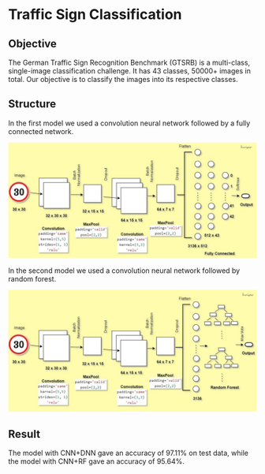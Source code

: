 # Traffic Sign Classification

Objective
-

The German Traffic Sign Recognition Benchmark (GTSRB) is a multi-class, single-image classification challenge. It has 43 classes, 50000+ images in total. Our objective is to classify the images into its respective classes.

Structure
-

In the first model we used a convolution neural network followed by a fully connected network.

<img src="images/cnndnn.JPG" width=650>

In the second model we used a convolution neural network followed by random forest.

<img src="images/cnndt.JPG" width=650>

Result
-

The model with CNN+DNN gave an accuracy of 97.11% on test data, while the model with CNN+RF gave an accuracy of 95.64%.
